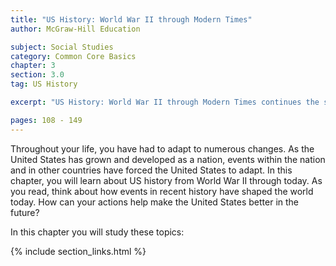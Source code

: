 ```yaml
---
title: "US History: World War II through Modern Times"
author: McGraw-Hill Education

subject: Social Studies
category: Common Core Basics
chapter: 3
section: 3.0
tag: US History

excerpt: "US History: World War II through Modern Times continues the story from the 1940s through the current day."

pages: 108 - 149
---
```

Throughout your life, you have had to adapt to numerous changes. As the United States has grown and developed as a nation, events within the nation and in other countries have forced the United States to adapt. In this chapter, you will learn about US history from World War II through today. As you read, think about how events in recent history have shaped the world today. How can your actions help make the United States better in the future?

In this chapter you will study these topics:

{% include section_links.html %}
